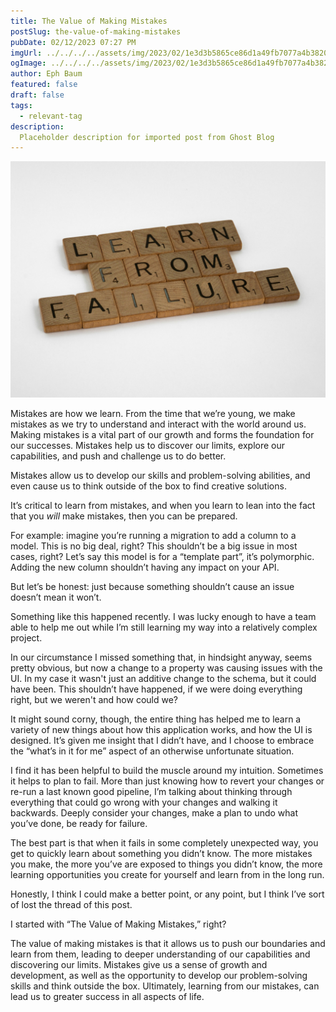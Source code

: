 ```yaml
---
title: The Value of Making Mistakes
postSlug: the-value-of-making-mistakes
pubDate: 02/12/2023 07:27 PM
imgUrl: ../../../../assets/img/2023/02/1e3d3b5865ce86d1a49fb7077a4b3820b311ee3d.jpeg
ogImage: ../../../../assets/img/2023/02/1e3d3b5865ce86d1a49fb7077a4b3820b311ee3d.jpeg
author: Eph Baum
featured: false
draft: false
tags:
  - relevant-tag
description:
  Placeholder description for imported post from Ghost Blog
---
```


![Featured Image](../../../../assets/img/2023/02/1e3d3b5865ce86d1a49fb7077a4b3820b311ee3d.jpeg)

Mistakes are how we learn. From the time that we’re young, we make mistakes as we try to understand and interact with the world around us. Making mistakes is a vital part of our growth and forms the foundation for our successes. Mistakes help us to discover our limits, explore our capabilities, and push and challenge us to do better.

Mistakes allow us to develop our skills and problem-solving abilities, and even cause us to think outside of the box to find creative solutions.

It’s critical to learn from mistakes, and when you learn to lean into the fact that you _will_ make mistakes, then you can be prepared.

For example: imagine you’re running a migration to add a column to a model. This is no big deal, right? This shouldn’t be a big issue in most cases, right? Let’s say this model is for a “template part”, it’s polymorphic. Adding the new column shouldn’t having any impact on your API.

But let’s be honest: just because something shouldn’t cause an issue doesn’t mean it won’t.

Something like this happened recently. I was lucky enough to have a team able to help me out while I’m still learning my way into a relatively complex project.

In our circumstance I missed something that, in hindsight anyway, seems pretty obvious, but now a change to a property was causing issues with the UI. In my case it wasn't just an additive change to the schema, but it could have been. This shouldn’t have happened, if we were doing everything right, but we weren't and how could we?

It might sound corny, though, the entire thing has helped me to learn a variety of new things about how this application works, and how the UI is designed. It’s given me insight that I didn’t have, and I choose to embrace the “what’s in it for me” aspect of an otherwise unfortunate situation.

I find it has been helpful to build the muscle around my intuition. Sometimes it helps to plan to fail. More than just knowing how to revert your changes or re-run a last known good pipeline, I’m talking about thinking through everything that could go wrong with your changes and walking it backwards. Deeply consider your changes, make a plan to undo what you’ve done, be ready for failure.

The best part is that when it fails in some completely unexpected way, you get to quickly learn about something you didn’t know. The more mistakes you make, the more you’ve are exposed to things you didn’t know, the more learning opportunities you create for yourself and learn from in the long run.

Honestly, I think I could make a better point, or any point, but I think I’ve sort of lost the thread of this post.

I started with “The Value of Making Mistakes,” right?

The value of making mistakes is that it allows us to push our boundaries and learn from them, leading to deeper understanding of our capabilities and discovering our limits. Mistakes give us a sense of growth and development, as well as the opportunity to develop our problem-solving skills and think outside the box. Ultimately, learning from our mistakes, can lead us to greater success in all aspects of life.

